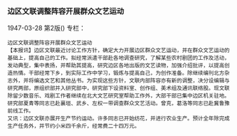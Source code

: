 ### 边区文联调整阵容开展群众文艺运动

1947-03-28
第2版()
专栏：

    边区文联调整阵容开展群众文艺运动
    【本报讯】边区文联最近讨论工作方针，确定大力开展边区群众文艺运动，并在群众文艺运动的基础上，提高自己的工作。拟经常派遣干部赴各地调查研究，了解某些农村剧团的工作及活动，发动典型，集中表扬，并帮助其提高，研究边区各地出版的文艺读物，加强介绍批评，以提高创造热情。干部经常下乡，到实际工作中学习，锻炼与提高自己，为创作准备。除继续编刊北方杂志外，并将编选文艺和其他丛书。为实现这些方针，文联内部阵容亦有新的调整，决分设编辑与研究两部，原组织部并入研究部中，研究部下设资料室、创作组、美术组及通讯联络股。现文联除留少数音乐、戏剧工作者继续在北大文艺研究室帮助工作外，大部干部已集中边区机关驻地。研究部夏青等同志已赴襄垣、武乡、左权一带调查群众文艺活动。曾克，葛洛等同志已赴冀鲁豫前线工作。
    又讯：边区文联亦展开生产节约运动。许多同志已开始纺花，并进行农业生产。预计全年除完成生产任务外，并节约小米四千余斤，经常费二十四万元。
